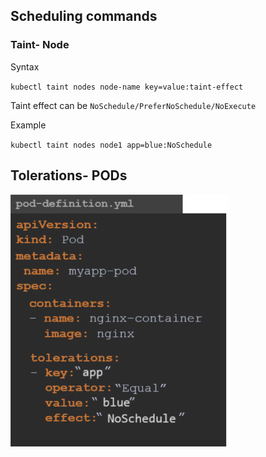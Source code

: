 ## Scheduling commands

### Taint- Node

Syntax

`kubectl taint nodes node-name key=value:taint-effect`

Taint effect can be `NoSchedule/PreferNoSchedule/NoExecute`

Example

`kubectl taint nodes node1 app=blue:NoSchedule`

## Tolerations- PODs

![tolerations](images/tolerations.png)

